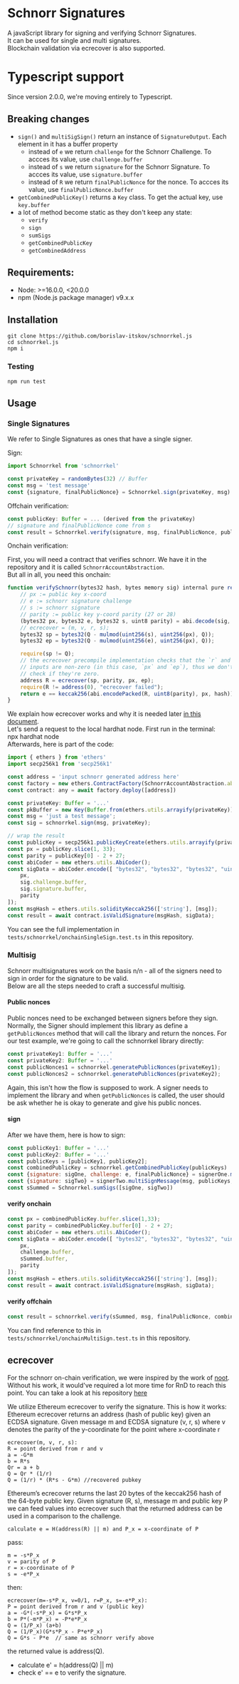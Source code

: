 # Schnorr Signatures
A javaScript library for signing and verifying Schnorr Signatures.  
It can be used for single and multi signatures.  
Blockchain validation via ecrecover is also supported.  

# Typescript support
Since version 2.0.0, we're moving entirely to Typescript.

## Breaking changes
* `sign()` and `multiSigSign()` return an instance of `SignatureOutput`. Each element in it has a buffer property
  * instead of `e` we return `challenge` for the Schnorr Challenge. To accces its value, use `challenge.buffer`
  * instead of `s` we return `signature` for the Schnorr Signature. To accces its value, use `signature.buffer`
  * instead of `R` we return `finalPublicNonce` for the nonce. To accces its value, use `finalPublicNonce.buffer`
* `getCombinedPublicKey()` returns a `Key` class. To get the actual key, use `key.buffer`
* a lot of method become static as they don't keep any state:
  * `verify`
  * `sign`
  * `sumSigs`
  * `getCombinedPublicKey`
  * `getCombinedAddress`

## Requirements:

* Node: >=16.0.0, <20.0.0
* npm (Node.js package manager) v9.x.x

## Installation

```
git clone https://github.com/borislav-itskov/schnorrkel.js
cd schnorrkel.js
npm i
```

### Testing
```
npm run test
```

## Usage

### Single Signatures
We refer to Single Signatures as ones that have a single signer.

Sign:
```js
import Schnorrkel from 'schnorrkel'

const privateKey = randomBytes(32) // Buffer
const msg = 'test message'
const {signature, finalPublicNonce} = Schnorrkel.sign(privateKey, msg)
```

Offchain verification:
```js
const publicKey: Buffer = ... (derived from the privateKey)
// signature and finalPublicNonce come from s
const result = Schnorrkel.verify(signature, msg, finalPublicNonce, publicKey)
```

Onchain verification:

First, you will need a contract that verifies schnorr. We have it in the repository and it is called `SchnorrAccountAbstraction`.  
But all in all, you need this onchain:
```js
function verifySchnorr(bytes32 hash, bytes memory sig) internal pure returns (bool) {
    // px := public key x-coord
    // e := schnorr signature challenge
    // s := schnorr signature
    // parity := public key y-coord parity (27 or 28)
    (bytes32 px, bytes32 e, bytes32 s, uint8 parity) = abi.decode(sig, (bytes32, bytes32, bytes32, uint8));
    // ecrecover = (m, v, r, s);
    bytes32 sp = bytes32(Q - mulmod(uint256(s), uint256(px), Q));
    bytes32 ep = bytes32(Q - mulmod(uint256(e), uint256(px), Q));

    require(sp != Q);
    // the ecrecover precompile implementation checks that the `r` and `s`
    // inputs are non-zero (in this case, `px` and `ep`), thus we don't need to
    // check if they're zero.
    address R = ecrecover(sp, parity, px, ep);
    require(R != address(0), "ecrecover failed");
    return e == keccak256(abi.encodePacked(R, uint8(parity), px, hash));
}
```

We explain how ecrecover works and why it is needed later [in this document](#ecrecover).  
Let's send a request to the local hardhat node. First run in the terminal:  
npx hardhat node  
Afterwards, here is part of the code:
```js
import { ethers } from 'ethers'
import secp256k1 from 'secp256k1'

const address = 'input schnorr generated address here'
const factory = new ethers.ContractFactory(SchnorrAccountAbstraction.abi, SchnorrAccountAbstraction.bytecode, wallet)
const contract: any = await factory.deploy([address])

const privateKey: Buffer = '...'
const pkBuffer = new Key(Buffer.from(ethers.utils.arrayify(privateKey)))
const msg = 'just a test message';
const sig = schnorrkel.sign(msg, privateKey);

// wrap the result
const publicKey = secp256k1.publicKeyCreate(ethers.utils.arrayify(privateKey))
const px = publicKey.slice(1, 33);
const parity = publicKey[0] - 2 + 27;
const abiCoder = new ethers.utils.AbiCoder();
const sigData = abiCoder.encode([ "bytes32", "bytes32", "bytes32", "uint8" ], [
    px,
    sig.challenge.buffer,
    sig.signature.buffer,
    parity
]);
const msgHash = ethers.utils.solidityKeccak256(['string'], [msg]);
const result = await contract.isValidSignature(msgHash, sigData);
```

You can see the full implementation in `tests/schnorrkel/onchainSingleSign.test.ts` in this repository.

### Multisig

Schnorr multisignatures work on the basis n/n - all of the signers need to sign in order for the signature to be valid.  
Below are all the steps needed to craft a successful multisig.

#### Public nonces

Public nonces need to be exchanged between signers before they sign. Normally, the Signer should implement this library as define a `getPublicNonces` method that will call the library and return the nonces. For our test example, we're going to call the schnorrkel library directly:

```js
const privateKey1: Buffer = '...'
const privateKey2: Buffer = '...'
const publicNonces1 = schnorrkel.generatePublicNonces(privateKey1);
const publicNonces2 = schnorrkel.generatePublicNonces(privateKey2);
```

Again, this isn't how the flow is supposed to work. A signer needs to implement the library and when `getPublicNonces` is called, the user should be ask whether he is okay to generate and give his public nonces.

#### sign

After we have them, here is how to sign:

```js
const publicKey1: Buffer = '...'
const publicKey2: Buffer = '...'
const publicKeys = [publicKey1, publicKey2];
const combinedPublicKey = schnorrkel.getCombinedPublicKey(publicKeys)
const {signature: sigOne, challenge: e, finalPublicNonce} = signerOne.multiSignMessage(msg, publicKeys, publicNonces)
const {signature: sigTwo} = signerTwo.multiSignMessage(msg, publicKeys, publicNonces)
const sSummed = Schnorrkel.sumSigs([sigOne, sigTwo])
```

#### verify onchain

```js
const px = combinedPublicKey.buffer.slice(1,33);
const parity = combinedPublicKey.buffer[0] - 2 + 27;
const abiCoder = new ethers.utils.AbiCoder();
const sigData = abiCoder.encode([ "bytes32", "bytes32", "bytes32", "uint8" ], [
    px,
    challenge.buffer,
    sSummed.buffer,
    parity
]);
const msgHash = ethers.utils.solidityKeccak256(['string'], [msg]);
const result = await contract.isValidSignature(msgHash, sigData);
```

#### verify offchain

```js
const result = schnorrkel.verify(sSummed, msg, finalPublicNonce, combinedPublicKey);
```

You can find reference to this in `tests/schnorrkel/onchainMultiSign.test.ts` in this repository.

## ecrecover
For the schnorr on-chain verification, we were inspired by the work of [noot](https://github.com/noot). Without his work, it would've required a lot more time for RnD to reach this point. You can take a look at his repository [here](https://github.com/noot/schnorr-verify)

We utilize Ethereum ecrecover to verify the signature. This is how it works:  
Ethereum ecrecover returns an address (hash of public key) given an ECDSA signature.
Given message m and ECDSA signature (v, r, s) where v denotes the parity of the y-coordinate for the point where x-coordinate r

```
ecrecover(m, v, r, s):
R = point derived from r and v
a = -G*m
b = R*s
Qr = a + b
Q = Qr * (1/r)
Q = (1/r) * (R*s - G*m) //recovered pubkey
```

Ethereum’s ecrecover returns the last 20 bytes of the keccak256 hash of the 64-byte public key.
Given signature (R, s), message m and public key P we can feed values into ecrecover such that the returned address can be used in a comparison to the challenge.

```
calculate e = H(address(R) || m) and P_x = x-coordinate of P
```

pass:
```
m = -s*P_x
v = parity of P
r = x-coordinate of P
s = -e*P_x
```

then:

```
ecrecover(m=-s*P_x, v=0/1, r=P_x, s=-e*P_x):
P = point derived from r and v (public key)
a = -G*(-s*P_x) = G*s*P_x
b = P*(-m*P_x) = -P*e*P_x
Q = (1/P_x) (a+b)
Q = (1/P_x)(G*s*P_x - P*e*P_x)
Q = G*s - P*e  // same as schnorr verify above
```

the returned value is address(Q).

* calculate e' = h(address(Q) || m)
* check e' == e to verify the signature.
